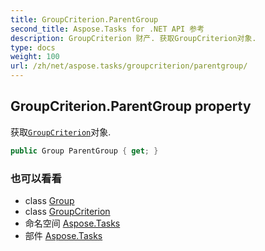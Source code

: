 ```yaml
---
title: GroupCriterion.ParentGroup
second_title: Aspose.Tasks for .NET API 参考
description: GroupCriterion 财产. 获取GroupCriterion对象.
type: docs
weight: 100
url: /zh/net/aspose.tasks/groupcriterion/parentgroup/
---
```

## GroupCriterion.ParentGroup property

获取[`GroupCriterion`](../)对象.

```csharp
public Group ParentGroup { get; }
```

### 也可以看看

* class [Group](../../group/)
* class [GroupCriterion](../)
* 命名空间 [Aspose.Tasks](../../groupcriterion/)
* 部件 [Aspose.Tasks](../../../)


